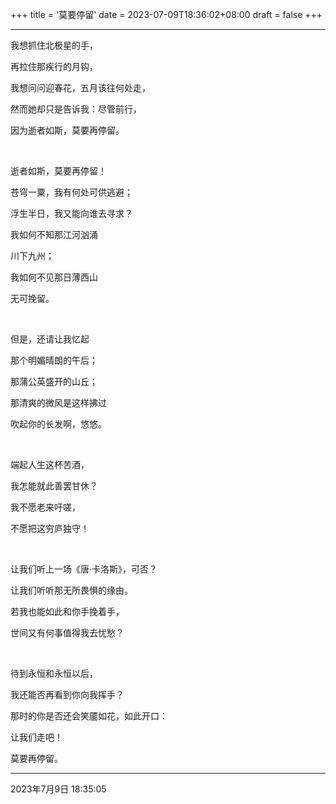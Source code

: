 +++
title = '莫要停留'
date = 2023-07-09T18:36:02+08:00
draft = false
+++

------------

我想抓住北极星的手，

再拉住那疾行的月钩，

我想问问迎春花，五月该往何处走，

然而她却只是告诉我：尽管前行，

因为逝者如斯，莫要再停留。

&emsp;
&emsp;

逝者如斯，莫要再停留！

苍穹一粟，我有何处可供逃避；

浮生半日，我又能向谁去寻求？

我如何不知那江河汹涌

川下九州；

我如何不见那日薄西山

无可挽留。

&emsp;
&emsp;

但是，还请让我忆起

那个明媚晴朗的午后；

那蒲公英盛开的山丘；

那清爽的微风是这样拂过

吹起你的长发啊，悠悠。

&emsp;
&emsp;

端起人生这杯苦酒，

我怎能就此善罢甘休？

我不愿老来吁嗟，

不愿把这穷庐独守！

&emsp;
&emsp;

让我们听上一场《唐·卡洛斯》，可否？

让我们听听那无所畏惧的缘由。

若我也能如此和你手挽着手，

世间又有何事值得我去忧愁？

&emsp;
&emsp;

待到永恒和永恒以后，

我还能否再看到你向我挥手？

那时的你是否还会笑靥如花，如此开口：

让我们走吧！

莫要再停留。


------------


2023年7月9日 18:35:05
